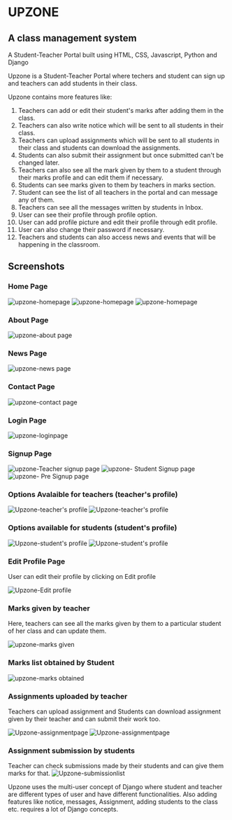 # UPZONE 
## A class management system
A Student-Teacher Portal built using HTML, CSS, Javascript, Python and Django

Upzone is a Student-Teacher Portal where techers and student can sign up and teachers can add students in their class.

Upzone contains more features like:
1. Teachers can add or edit their student's marks after adding them in the class.
2. Teachers can also write notice which will be sent to all students in their class.
3. Teachers can upload assignments which will be sent to all students in their class and students can download the assignments.
4. Students can also submit their assignment but once submitted can't be changed later.
5. Teachers can also see all the mark given by them to a student through their marks profile and can edit them if necessary.
6. Students can see marks given to them by teachers in marks section.
7. Student can see the list of all teachers in the portal and can message any of them.
8. Teachers can see all the messages written by students in Inbox.
9. User can see their profile through profile option.
10. User can add profile picture and edit their profile through edit profile.
11. User can also change their password if necessary.
12. Teachers and students can also access news and events that will be happening in the classroom.

## Screenshots

### Home Page

![upzone-homepage](https://github.com/Glorycornel/webstack-portfolio_project/blob/main/portfolio_project/static/images/home1.jpeg?raw=true)
![upzone-homepage](https://github.com/Glorycornel/webstack-portfolio_project/blob/main/portfolio_project/static/images/home2.jpeg?raw=true)
![upzone-homepage](https://github.com/Glorycornel/webstack-portfolio_project/blob/main/portfolio_project/static/images/home3.jpeg?raw=true)

### About Page

![upzone-about page](https://github.com/Glorycornel/webstack-portfolio_project/blob/main/portfolio_project/static/images/aboutpage.jpeg?raw=true)

### News Page

![upzone-news page](https://github.com/Glorycornel/webstack-portfolio_project/blob/main/portfolio_project/static/images/newspage.jpeg?raw=true)

### Contact Page

![upzone-contact page](https://github.com/Glorycornel/webstack-portfolio_project/blob/main/portfolio_project/static/images/contactpage.jpeg?raw=true)

### Login Page

![upzone-loginpage](https://github.com/Glorycornel/webstack-portfolio_project/blob/main/portfolio_project/static/images/loginpage.jpeg?raw=true)

### Signup Page
![upzone-Teacher signup page](https://github.com/Glorycornel/webstack-portfolio_project/blob/main/portfolio_project/static/images/teachersignup.jpeg?raw=true)
![upzone- Student Signup page](https://github.com/Glorycornel/webstack-portfolio_project/blob/main/portfolio_project/static/images/studentsignup.jpeg?raw=true)
![upzone- Pre Signup page](https://github.com/Glorycornel/webstack-portfolio_project/blob/main/portfolio_project/static/images/presignuppage.jpeg?raw=true)



### Options Avalaible for teachers (teacher's profile)

![Upzone-teacher's profile](https://github.com/Glorycornel/webstack-portfolio_project/blob/main/portfolio_project/static/images/teacherprofile1.jpeg?raw=true)
![Upzone-teacher's profile](https://github.com/Glorycornel/webstack-portfolio_project/blob/main/portfolio_project/static/images/teacher%20profile%202.jpeg?raw=true)

### Options available for students (student's profile)

![Upzone-student's profile](https://github.com/Glorycornel/webstack-portfolio_project/blob/main/portfolio_project/static/images/studentprofile1.jpeg?raw=true)
![Upzone-student's profile](https://github.com/Glorycornel/webstack-portfolio_project/blob/main/portfolio_project/static/images/studentprofile2.jpeg?raw=true)

### Edit Profile Page
User can edit their profile by clicking on Edit profile

![Upzone-Edit profile](https://github.com/Glorycornel/webstack-portfolio_project/blob/main/portfolio_project/static/images/profileupdateimage.jpeg?raw=true)

### Marks given by teacher
Here, teachers can see all the marks given by them to a particular student of her class and can update them.

![upzone-marks given](https://github.com/Glorycornel/webstack-portfolio_project/blob/main/portfolio_project/static/images/teacherupdatescoreboard.jpeg?raw=true)

### Marks list obtained by Student

![upzone-marks obtained](https://github.com/Glorycornel/webstack-portfolio_project/blob/main/portfolio_project/static/images/studentscoreboard.jpeg?raw=true)

### Assignments uploaded by teacher
Teachers can upload assignment and Students can download assignment given by their teacher and can submit their work too.

![Upzone-assignmentpage](https://github.com/Glorycornel/webstack-portfolio_project/blob/main/portfolio_project/static/images/teacheruploadtaskimage.jpeg?raw=true)
![Upzone-assignmentpage](https://github.com/Glorycornel/webstack-portfolio_project/blob/main/portfolio_project/static/images/studentsubmittask.jpeg?raw=true)

### Assignment submission by students
Teacher can check submissions made by their students  and can give them marks for that.
![Upzone-submissionlist](https://github.com/Glorycornel/webstack-portfolio_project/blob/main/portfolio_project/static/images/teacherupdatescoreboard.jpeg?raw=true)

Upzone uses the multi-user concept of Django where student and teacher are different types of user and have different functionalities.
Also adding features like notice, messages, Assignment, adding students to the class etc. requires a lot of Django concepts.

